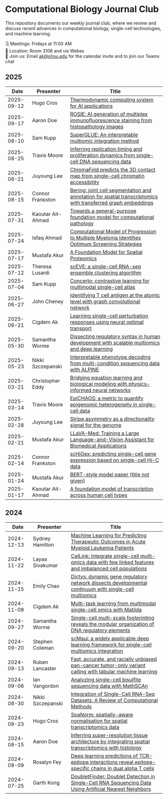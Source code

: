 # Computational Biology Journal Club
This repository documents our weekly journal club, where we review and discuss recent advances in computational biology, single-cell technologies, and machine learning.  

🗓 Meetings: Fridays at 11:00 AM  
📍 Location: Room 3106 and via Webex  
📩 Join us: Email ak@ohsu.edu for the calendar invite and to join our Teams chat

## 2025
| Date       | Presenter                            | Title                                                                                                                                                                        |
| ---------- | ------------------------------------ | ---------------------------------------------------------------------------------------------------------------------------------------------------------------------------- |
| 2025-09-12 | Hugo Cros                            | [Thermodynamic computing system for AI applications](https://www.nature.com/articles/s41467-025-59011-x)                                                                     |
| 2025-09-17 | Aaron Doe                            | [ROSIE: AI generation of multiplex immunofluorescence staining from histopathology images](https://www.nature.com/articles/s41467-025-62346-0)                               |
| 2025-08-10 | Sam Kupp                             | [SuperGLUE: An interpretable multiomic integration method](https://www.cell.com/cell-reports-methods/fulltext/S2667-2375%2825%2900203-6)                                     |
| 2025-08-25 | Travis Moore                         | [Inferring replication timing and proliferation dynamics from single-cell DNA sequencing data](https://www.nature.com/articles/s41467-024-52544-7.pdf)                       |
| 2025-08-21 | Juyoung Lee                          | [ChromaFold predicts the 3D contact map from single-cell chromatin accessibility](https://www.nature.com/articles/s41467-024-53628-0)                                        |
| 2025-08-15 | Connor Frankston                     | [Bering: joint cell segmentation and annotation for spatial transcriptomics with transferred graph embeddings](https://www.nature.com/articles/s41467-025-60898-90)          |
| 2025-07-31 | Kaoutar Ait-Ahmad                    | [Towards a general-purpose foundation model for computational pathology](https://www.nature.com/articles/s41591-024-02857-3)                                                 |
| 2025-07-24 | Isfaq Ahmad                          | [Computational Model of Progression to Multiple Myeloma Identifies Optimum Screening Strategies](https://ascopubs.org/doi/10.1200/CCI.17.00131)                              |
| 2025-07-17 | Mustafa Akur                         | [A Foundation Model for Spatial Proteomics](https://arxiv.org/pdf/2506.03373)                                                                                                |
| 2025-07-12 | Theresa Lusardi                      | [scEVE: a single-cell RNA-seq ensemble clustering algorithm](https://academic.oup.com/nargab/article/7/2/lqaf073/8158579?login=true)                                         |
| 2025-07-04 | Sam Kupp                             | [Concerto: contrastive learning for multimodal single-cell atlas](https://www.nature.com/articles/s42256-022-00518-z)                                                        |
| 2025-06-27 | John Cheney                          | [Identifying T cell antigen at the atomic level with graph convolutional network](https://doi.org/10.1038/s41467-025-60461-6)                                                |
| 2025-06-21 | Cigdem Ak                            | [Learning single-cell perturbation responses using neural optimal transport](https://www.nature.com/articles/s41592-023-01969-x)                                             |
| 2025-05-30 | Samantha Worme                       | [Dissecting regulatory syntax in human development with scalable multiomics and deep learning](https://www.biorxiv.org/content/10.1101/2025.04.30.651381v1)                  |
| 2025-05-23 | Nikki Szczepanski                    | [Interpretable phenotype decoding from multi-condition sequencing data with ALPINE](https://www.biorxiv.org/content/10.1101/2025.02.15.638471v1)                             |
| 2025-03-21 | Christopher Eddy                     | [Bridging equation learning and biological modeling with physics-informed neural networks](https://journals.plos.org/ploscompbiol/article?id=10.1371/journal.pcbi.1008462)   |
| 2025-03-14 | Travis Moore                         | [EpiCHAOS: a metric to quantify epigenomic heterogeneity in single-cell data](https://genomebiology.biomedcentral.com/articles/10.1186/s13059-024-03446-w) |
| 2025-02-28 | Juyoung Lee                          | [Stripe asymmetry as a directionality signal for the genome](https://www.nature.com/articles/s41467-022-29258-9)                                                             |
| 2025-02-21 | Mustafa Akur                         | [LLaVA-Med: Training a Large Language-and-Vision Assistant for Biomedical Applications](https://arxiv.org/abs/2306.00890)                                                    |
| 2025-02-14 | Connor Frankston                     | [scHiGex: predicting single-cell gene expression based on single-cell Hi-C data](https://academic.oup.com/nargab/article/7/1/lqaf002/7983898) |
| 2025-01-24 | Mustafa Akur                         | [BERT-style model paper (title not given)](https://arxiv.org/pdf/1810.04805)                                                                                                 |
| 2025-01-17 | Kaoutar Ait-Ahmad                    | [A foundation model of transcription across human cell types](https://www.nature.com/articles/s41586-024-08378-w)                                                            |
## 2024
| Date       | Presenter                            | Title                                                                                                                                                                        |
| ---------- | ------------------------------------ | ---------------------------------------------------------------------------------------------------------------------------------------------------------------------------- |
| 2024-12-13 | Sydney Hamilton | [Machine Learning for Predicting Therapeutic Outcomes in Acute Myeloid Leukemia Patients](https://www.medrxiv.org/content/10.1101/2024.02.29.24303536v1.full) |
| 2024-11-22 | Layaa Sivakumar | [CelLink: Integrate single-cell multi-omics data with few linked features and imbalanced cell populations](https://www.biorxiv.org/content/10.1101/2024.11.08.622745v1.full) |
| 2024-11-15 | Emily Chao | [Dictys: dynamic gene regulatory network dissects developmental continuum with single-cell multiomics](https://www.nature.com/articles/s41592-023-01971-3) |
| 2024-11-08 | Cigdem Ak | [Multi-task learning from multimodal single-cell omics with Matilda](https://doi.org/10.1093/nar/gkad157) |
| 2024-09-27 | Samantha Worme | [Single-cell multi-scale footprinting reveals the modular organization of DNA regulatory elements](https://www.biorxiv.org/content/10.1101/2023.03.28.533945v1) |
| 2024-09-20 | Stephen Coleman | [scMaui: a widely applicable deep learning framework for single-cell multiomics integration](https://link.springer.com/article/10.1186/s12859-024-05880-w) |
| 2024-09-13 | Ruben Lancaster | [Fast, accurate, and racially unbiased pan-cancer tumor-only variant calling with tabular machine learning](https://www.nature.com/articles/s41698-022-00340-1) |
| 2024-09-06 | Ian Vangordon | [Analyzing single-cell bisulfite sequencing data with MethSCAn](https://www.nature.com/articles/s41592-024-02347-x) |
| 2024-08-30 | Nikki Szczepanski | [Integration of Single-Cell RNA-Seq Datasets: A Review of Computational Methods](https://www.ncbi.nlm.nih.gov/pmc/articles/PMC9982060/) |
| 2024-08-23 | Hugo Cros | [SpaNorm: spatially-aware normalisation for spatial transcriptomics data](https://www.biorxiv.org/content/10.1101/2024.05.31.596908v1) |
| 2024-08-15 | Aaron Doe | [Inferring super-resolution tissue architecture by integrating spatial transcriptomics with histology](https://www.nature.com/articles/s41587-023-02019-9) |
| 2024-08-09 | Rosalyn Fey | [Deep learning predictions of TCR-epitope interactions reveal epitope-specific chains in dual alpha T cells](https://www.nature.com/articles/s41467-024-47461-8) |
| 2024-07-25 | Garth Kong | [DoubletFinder: Doublet Detection in Single-Cell RNA Sequencing Data Using Artificial Nearest Neighbors](https://www.cell.com/cell-systems/fulltext/S2405-4712(19)30073-0) |
